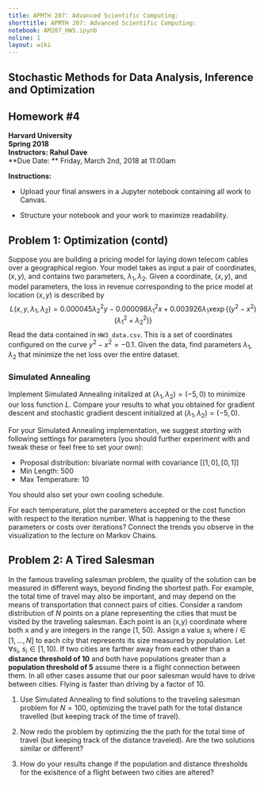```yaml
---
title: APMTH 207: Advanced Scientific Computing:
shorttitle: APMTH 207: Advanced Scientific Computing:
notebook: AM207_HW5.ipynb
noline: 1
layout: wiki
---
```

## Stochastic Methods for Data Analysis, Inference and Optimization
## Homework #4
**Harvard University**<br>
**Spring 2018**<br>
**Instructors: Rahul Dave**<br>
**Due Date: ** Friday, March 2nd, 2018 at 11:00am

**Instructions:**

- Upload your final answers in a Jupyter notebook containing all work to Canvas.

- Structure your notebook and your work to maximize readability.

## Problem 1: Optimization (contd)

Suppose you are building a pricing model for laying down telecom cables over a geographical region. Your model takes as input a pair of  coordinates, $(x, y)$, and contains two parameters, $\lambda_1, \lambda_2$. Given a coordinate, $(x, y)$, and model parameters, the loss in revenue corresponding to the price model at location $(x, y)$ is described by
$$
L(x, y, \lambda_1, \lambda_2) = 0.000045\lambda_2^2 y - 0.000098\lambda_1^2 x  + 0.003926\lambda_1 x\exp\left\{\left(y^2 - x^2\right)\left(\lambda_1^2 + \lambda_2^2\right)\right\}
$$
Read the data contained in `HW3_data.csv`. This is a set of coordinates configured on the curve $y^2 - x^2 = -0.1$. Given the data, find parameters $\lambda_1, \lambda_2$ that minimize the net loss over the entire dataset.

### Simulated Annealing 
Implement Simulated Annealing initalized at $(\lambda_1, \lambda_2) = (-5, 0)$ to minimize our loss function $L$. Compare your results to what you obtained for gradient descent and stochastic gradient descent initialized at $(\lambda_1, \lambda_2) = (-5, 0)$.

For your Simulated Annealing implementation, we suggest *starting* with following settings for parameters (you should further experiment with and tweak these or feel free to set your own):

- Proposal distribution: bivariate normal with covariance $[[1, 0], [0, 1]]$
- Min Length: 500
- Max Temperature: 10

You should also set your own cooling schedule.

For each temperature, plot the parameters accepted or the cost function with respect to the iteration number. What is happening to the these parameters or costs over iterations? Connect the trends you observe in the visualization to the lecture on Markov Chains.

## Problem 2: A Tired Salesman

In the famous traveling salesman problem, the quality of the solution can be measured in 
different ways, beyond finding the shortest path.  For example, the total time of travel may also be important, and may depend on the means of transportation that connect pairs of 
cities.  Consider a random distribution of $N$ points on a plane representing the cities 
that must be visited by the traveling salesman.  Each point is an (x,y) coordinate where both x and y are integers in the range [1, 50). Assign a value $s_i$ where $i\in [1,\dots,N]$ to each city that represents its size measured by population.  Let $\forall s_i, \  s_i \in [1, 10)$.  If two cities are farther away from each other than a **distance threshold of 10** and both have populations greater than a **population threshold of 5** assume there is a flight connection between them.  In all other cases assume that our poor salesman would have to drive between cities. Flying is faster than driving by a factor of 10. 

1. Use Simulated Annealing to find solutions to the traveling salesman problem for 
$N=100$, optimizing the travel path for the total distance travelled (but keeping track 
of the time of travel). 

2. Now redo the problem by optimizing the the path for the total time of travel (but keeping track of the distance traveled). Are the two solutions similar or different? 

3. How do your results change if the population and distance thresholds for the exisitence of a flight between two cities are altered?

